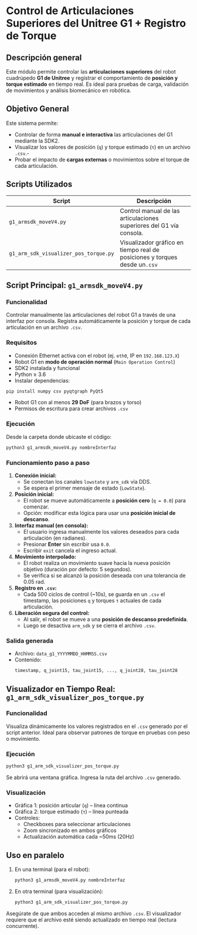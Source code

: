 # Control de Articulaciones Superiores del Unitree G1 + Registro de Torque

## Descripción general

Este módulo permite controlar las **articulaciones superiores** del robot cuadrúpedo **G1 de Unitree** y registrar el comportamiento de **posición y torque estimado** en tiempo real. Es ideal para pruebas de carga, validación de movimientos y análisis biomecánico en robótica.

## Objetivo General

Este sistema permite:

- Controlar de forma **manual e interactiva** las articulaciones del G1 mediante la SDK2.
- Visualizar los valores de posición (`q`) y torque estimado (`τ`) en un archivo `.csv`.-
- Probar el impacto de **cargas externas** o movimientos sobre el torque de cada articulación.

## Scripts Utilizados

| Script                                | Descripción                                                                |
| ------------------------------------- | --------------------------------------------------------------------------- |
| `g1_armsdk_moveV4.py`                 | Control manual de las articulaciones superiores del G1 vía consola.        |
| `g1_arm_sdk_visualizer_pos_torque.py` | Visualizador gráfico en tiempo real de posiciones y torques desde un`.csv` |

## Script Principal: `g1_armsdk_moveV4.py`

### Funcionalidad

Controlar manualmente las articulaciones del robot G1 a través de una interfaz por consola.
Registra automáticamente la posición y torque de cada articulación en un archivo `.csv`.

### Requisitos

* Conexión Ethernet activa con el robot (ej. `eth0`, IP en `192.168.123.X`)
* Robot G1 en **modo de operación normal** (`Main Operation Control`)
* SDK2 instalada y funcional
* Python ≥ 3.6
* Instalar dependencias:

```bash
pip install numpy csv pyqtgraph PyQt5
```

* Robot G1 con al menos **29 DoF** (para brazos y torso)
* Permisos de escritura para crear archivos `.csv`

### Ejecución

Desde la carpeta donde ubicaste el código:

```bash
python3 g1_armsdk_moveV4.py nombreInterfaz
```

### Funcionamiento paso a paso

1. **Conexión inicial:**
   * Se conectan los canales `lowstate` y `arm_sdk` vía DDS.
   * Se espera el primer mensaje de estado (`LowState`).
2. **Posición inicial:**
   * El robot se mueve automáticamente a **posición cero** (`q = 0.0`) para comenzar.
   * Opción: modificar esta lógica para usar una **posición inicial de descanso**.
3. **Interfaz manual (en consola):**
   * El usuario ingresa manualmente los valores deseados para cada articulación (en radianes).
   * Presionar **Enter** sin escribir usa `0.0`.
   * Escribir `exit` cancela el ingreso actual.
4. **Movimiento interpolado:**
   * El robot realiza un movimiento suave hacia la nueva posición objetivo (duración por defecto: 5 segundos).
   * Se verifica si se alcanzó la posición deseada con una tolerancia de 0.05 rad.
5. **Registro en `.csv`:**
   * Cada 500 ciclos de control (\~10s), se guarda en un `.csv` el timestamp, las posiciones `q` y torques `τ` actuales de cada articulación.
6. **Liberación segura del control:**
   * Al salir, el robot se mueve a una **posición de descanso predefinida**.
   * Luego se desactiva `arm_sdk` y se cierra el archivo `.csv`.

### Salida generada

* Archivo: `data_g1_YYYYMMDD_HHMMSS.csv`
* Contenido:
  ```bash
  timestamp, q_joint15, tau_joint15, ..., q_joint28, tau_joint28
  ```

## Visualizador en Tiempo Real: `g1_arm_sdk_visualizer_pos_torque.py`

### Funcionalidad

Visualiza dinámicamente los valores registrados en el `.csv` generado por el script anterior. Ideal para observar patrones de torque en pruebas con peso o movimiento.

### Ejecución

```bash
python3 g1_arm_sdk_visualizer_pos_torque.py
```

Se abrirá una ventana gráfica. Ingresa la ruta del archivo `.csv` generado.


### Visualización

* Gráfica 1: posición articular (`q`) – línea continua
* Gráfica 2: torque estimado (`τ`) – línea punteada
* Controles:
  * Checkboxes para seleccionar articulaciones
  * Zoom sincronizado en ambos gráficos
  * Actualización automática cada \~50ms (20Hz)

## Uso en paralelo

1. En una terminal (para el robot):
   
   ```bash
   python3 g1_armsdk_moveV4.py nombreInterfaz
   ```
2. En otra terminal (para visualización):
   
   ```bash
   python3 g1_arm_sdk_visualizer_pos_torque.py
   ```

Asegúrate de que ambos acceden al mismo archivo `.csv`. El visualizador requiere que el archivo esté siendo actualizado en tiempo real (lectura concurrente).




